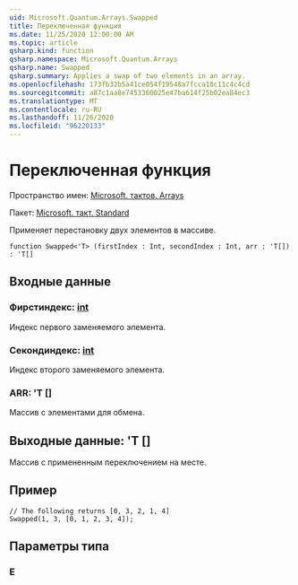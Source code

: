 ```yaml
---
uid: Microsoft.Quantum.Arrays.Swapped
title: Переключенная функция
ms.date: 11/25/2020 12:00:00 AM
ms.topic: article
qsharp.kind: function
qsharp.namespace: Microsoft.Quantum.Arrays
qsharp.name: Swapped
qsharp.summary: Applies a swap of two elements in an array.
ms.openlocfilehash: 173fb32b5a41ce054f19548a7fcca18c11c4c4cd
ms.sourcegitcommit: a87c1aa8e7453360025e47ba614f25b02ea84ec3
ms.translationtype: MT
ms.contentlocale: ru-RU
ms.lasthandoff: 11/26/2020
ms.locfileid: "96220133"
---
```

# <a name="swapped-function"></a>Переключенная функция

Пространство имен: [Microsoft. тактов. Arrays](xref:Microsoft.Quantum.Arrays)

Пакет: [Microsoft. такт. Standard](https://nuget.org/packages/Microsoft.Quantum.Standard)


Применяет перестановку двух элементов в массиве.

```qsharp
function Swapped<'T> (firstIndex : Int, secondIndex : Int, arr : 'T[]) : 'T[]
```


## <a name="input"></a>Входные данные

### <a name="firstindex--int"></a>Фирстиндекс: [int](xref:microsoft.quantum.lang-ref.int)

Индекс первого заменяемого элемента.


### <a name="secondindex--int"></a>Секондиндекс: [int](xref:microsoft.quantum.lang-ref.int)

Индекс второго заменяемого элемента.


### <a name="arr--t"></a>ARR: 'T []

Массив с элементами для обмена.



## <a name="output--t"></a>Выходные данные: 'T []

Массив с примененным переключением на месте.

## <a name="example"></a>Пример

```qsharp
// The following returns [0, 3, 2, 1, 4]
Swapped(1, 3, [0, 1, 2, 3, 4]);
```

## <a name="type-parameters"></a>Параметры типа

### <a name="t"></a>Е

